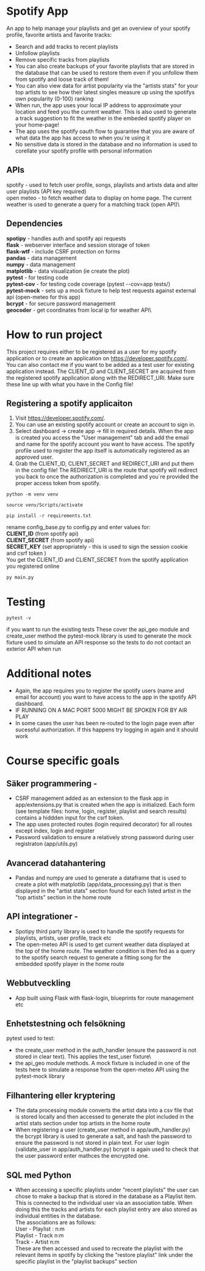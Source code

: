 # Spotify App
An app to help manage your playlists and get an overview of your
spotify profile, favorite artists and favorite tracks:
- Search and add tracks to recent playlists
- Unfollow playlists
- Remove specific tracks from playlists
- You can also create backups of your favorite playlists that are stored in the database that can be used to restore them even if you unfollow them from spotify and loose track of them!
- You can also view data for artist popularity via the "artists stats"
for your top artists to see how their latest singles measure up using the spotifys own popularity (0-100) ranking
- When run, the app uses your local IP address to approximate your
location and feed you the current weather. This is also used to generate
a track suggestion to fit the weather in the embeded spotify player on
your home-page!
- The app uses the spotify oauth flow to guarantee that you
are aware of what data the app has access to when you´re using it
- No sensitive data is stored in the database and no information is used
to corellate your spotify profile with personal information

## APIs
spotify -  used to fetch user profile, songs, playlists and artists data and alter user playlists (API key required)\
open meteo - to fetch weather data to display on home page. The current weather is used to generate a query for a matching track (open API)\

## Dependencies
**spotipy** - handles auth and spotify api requests\
**flask** - webserver interface and session storage of token\
**flask-wtf** - include CSRF protection on forms\
**pandas** - data management\
**numpy** - data management\
**matplotlib** - data visualization (ie create the plot)\
**pytest** - for testing code\
**pytest-cov** - for testing code coverage (pytest --cov=app tests/)\
**pytest-mock** - sets up a mock fixture to help test requests against external api (open-meteo for this app)\
**bcrypt** - for secure password management\
**geocoder** - get coordinates from local ip for weather API\

# How to run project
This project requires either to be registered as a user for my spotify application or to create an application on https://developer.spotify.com/.
You can also contact me if you want to be added as a test user for existing application instead.
The CLIENT_ID and CLIENT_SECRET are acquired from the registered spotify application along with the REDIRECT_URI. Make sure these line up with what you have in the Config file! 
## Registering a spotify applicaiton 
1) Visit https://developer.spotify.com/.
2) You can use an existing spotify account or create an account to sign in.
3) Select dashboard -> create app -> fill in required details. When the app is created you access the "User management" tab and add the email and name for the
spotify account you want to have access. The spotify profile used to register the app itself is automatically registered as an approved user.
4) Grab the CLIENT_ID, CLIENT_SECRET and REDIRECT_URI and put them in the config file! The REDIRECT_URI is the route that spotify will redirect you back to
once the authorization is completed and you´re provided the proper access token from spotify. 

```console
python -m venv venv
```
```console
source venv/Scripts/activate
```
```console
pip install -r requirements.txt
```
rename config_base.py to config.py and enter values for:\
**CLIENT_ID** (from spotify api)\
**CLIENT_SECRET** (from spotify api)\
**SECRET_KEY** (set appropriately - this is used to sign the session cookie and csrf token )\
You get the CLIENT_ID and CLIENT_SECRET from the spotify application you registered online
```console
py main.py
```

# Testing
```console
pytest -v
```
if you want to run the existing tests
These cover the api_geo module and create_user method
the pytest-mock library is used to generate the mock fixture used to 
simulate an API response so the tests to do not contact an exterior
API when run

# Additional notes
- Again, the app requires you to register the spotify users (name and email for account) you want to have access to the app in the spotify API dashboard.
- IF RUNNING ON A MAC PORT 5000 MIGHT BE SPOKEN FOR BY AIR PLAY
- In some cases the user has been re-routed to the login page even after sucessful authorization. If this happens try logging in again 
and it should work

# Course specific goals

## Säker programmering - 
- CSRF management added as an extension to the flask app in app/extensions.py that is created when the app is initialized. Each form (see template files: home, login, register, playlist and search results) contains a hiddden input for the csrf token.
- The app uses protected routes (login required decorator) for all routes except index, login and register
- Password validation to ensure a relatively strong password during user registraton (app/utils.py)

## Avancerad datahantering
- Pandas and numpy are used to generate a dataframe that is used to create a plot with matplotlib (app/data_processing.py) that is then displayed in the "artist stats" section found for each listed artist in the "top artists" section in the home route 

## API integrationer - 
- Spotipy third party library is used to handle the spotify requests for
playlists, artists, user profile, track etc
- The open-meteo API is used to get current weather data displayed at the
top of the home route. The weather condition is then fed as a query to the spotify search request to generate a fitting song for the embedded 
spotify player in the home route

## Webbutveckling 
- App built using Flask with flask-login, blueprints for route management etc

## Enhetstestning och felsökning 
pytest used to test: 
- the create_user method in the auth_handler (ensure the password is not stored in clear text). This applies the test_user fixture\
- the api_geo module methods. A mock fixture is included in one of the
tests here to simulate a response from the open-meteo API using the 
pytest-mock library

## Filhantering eller kryptering
- The data processing module converts the artist data into a csv file
that is stored locally and then accessed to generate the plot included in 
the artist stats section under top artists in the home route
- When registering a user (create_user method in app/auth_handler.py) the bcrypt library is used to generate a salt, and hash the password to ensure
the password is not stored in plain text. For user login (validate_user in app/auth_handler.py) bcrypt is again used to check that the user
password enter mathces the encrypted one.

## SQL med Python
- When accessing a specific playlists under "recent playlists" the user can chose to make a backup that is stored in the database as a Playlist item. This is connected to the individual user via an association table. When doing this the tracks and artists for each playlist entry are also stored as individual entities in the database.\
The associations are as follows:\
User - Playlist : n:m\
Playlist - Track n:m\
Track - Artist n:m\
These are then accessed and used to recreate the playlist with the relevant items in spotify by clicking the "restore playlist" link under the specific playlist in the "playlist backups" section